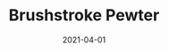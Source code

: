 ---
description: "Pattern%3A%20Brushstroke%20%7C%20Color%3A%20Pewter%20%7C%20Width%3A%2054%22%20%7C%20Content%20100%25%20Polyester%20%7C%20NFPA%3A%20260%20/%20UFAC%20Class%201%20/%20CAL%20117%20%7C%20Abrasion%3A%2035%2C000%20Double%20rubs%20%7C%20Cleaning%20Codes%20Solvent%20or%20dry%20cleaning%20products%20%7C%20Use%3A%20Upholstery%20%7C%20"
tags: 
  - "Lark Fontaine"
  - "Brushstroke"
  - "Textiles"
image_primary: "img/Brushstroke-Pewter_large.png"
href: "https://www.larkfontaine.com/collections/textiles/products/pewter"
designer: "Lark Fontaine"
title: "Brushstroke Pewter"
category: "Textiles"
subtitle: ""
manufacturer: "Lark Fontaine"
slug: "/manufacturers/lark-fontaine/textiles/lark-fontaine-brushstroke-pewter"
date: "2021-04-01"
---